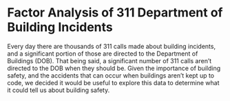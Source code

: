 # Factor Analysis of 311 Department of Building Incidents

Every day there are thousands of 311 calls made about building incidents, and a significant portion of those are directed to the Department of Buildings (DOB). That being said, a significant number of 311 calls aren’t directed to the DOB when they should be. Given the importance of
building safety, and the accidents that can occur when buildings aren’t kept up to code, we
decided it would be useful to explore this data to determine what it could tell us about building safety. 

